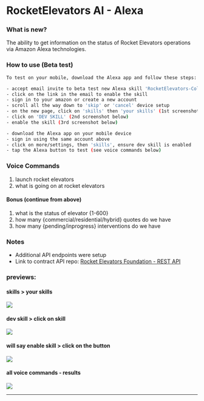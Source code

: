 # RocketElevators AI - Alexa

### What is new?

The ability to get information on the status of Rocket Elevators operations via Amazon Alexa technologies.

### How to use (Beta test)

```bash
To test on your mobile, download the Alexa app and follow these steps:

- accept email invite to beta test new Alexa skill 'RocketElevators-Colby'
- click on the link in the email to enable the skill
- sign in to your amazon or create a new account
- scroll all the way down to 'skip' or 'cancel' device setup
- on the new page, click on 'skills' then 'your skills' (1st screenshot below)
- click on 'DEV SKILL' (2nd screenshot below)
- enable the skill (3rd screenshot below)

- download the Alexa app on your mobile device
- sign in using the same account above
- click on more/settings, then 'skills', ensure dev skill is enabled
- tap the Alexa button to test (see voice commands below)
```

### Voice Commands
1. launch rocket elevators
2. what is going on at rocket elevators

#### Bonus (continue from above)
1. what is the status of elevator {1-600}
2. how many {commercial/residential/hybrid} quotes do we have
3. how many {pending/inprogress} interventions do we have

### Notes
- Additional API endpoints were setup
- Link to contract API repo: [Rocket Elevators Foundation - REST API](https://github.com/starshyp/Rocket-Elevators-Foundation-REST-API)

### previews:
#### skills > your skills
![](https://lh3.googleusercontent.com/pw/AM-JKLUNBUakiN_wJe6-mN7w5kWZnESJ8lrwuFS7qtrajJDgWMEKrTzKoB2oOmMoK8sJa53X8RDnrcmZvTRScREknio_mKm9BygldmfQIxdzZy0Tgn2XSKLfRV86NUMuR2e6CIESCcBG506owID5FgC5-i-L=w1365-h857-no)

#### dev skill > click on skill
![](https://lh3.googleusercontent.com/pw/AM-JKLUoA6ftOtDMd5M0hmpYcnixsC5g97Cisg6VvR4x63FJUgdoXFTgAADghyKYF_qjcfFAft7lL6awQVokFPjgjbPzmGu8bzQyVZ7S-WuOb5FgKlng0C36xvvuf3TziXp5o9V0GD7trZP9xUATHK0z43Rl=w1302-h594-no)

#### will say enable skill > click on the button
![](https://lh3.googleusercontent.com/pw/AM-JKLUT_eZjLlFa8bgKtEc4p6hJuStvceI1pT_kkrDas4Ms3Gx0rGjZikb4H7wLZ6AWZrKubIap7RH46s7lNOQkWOf8zmQzI9liOYQYvt3DA3485gMDmzMtCQbGrICbzSfNuJ9rDYxArnn1MMfo1vCPTCGd=w1339-h652-no)

#### all voice commands - results
![](https://lh3.googleusercontent.com/pw/AM-JKLWsGg04GKhiDs-5BThW78no4NlScUQ-kSkfTtyOs1mIuacxRiB6ZXA47px9nWVbCtYFlV6mGEk12EJvWM-CYM8VCINNaoTe4Cx_-QuF8Ank-bEdispR_R6-SplMpc99G1w_xxRaZPFY_kpjwgpK8vDC=w426-h1123-no)

----------------
